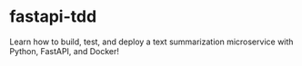 # fastapi-tdd
Learn how to build, test, and deploy a text summarization microservice with Python, FastAPI, and Docker!
